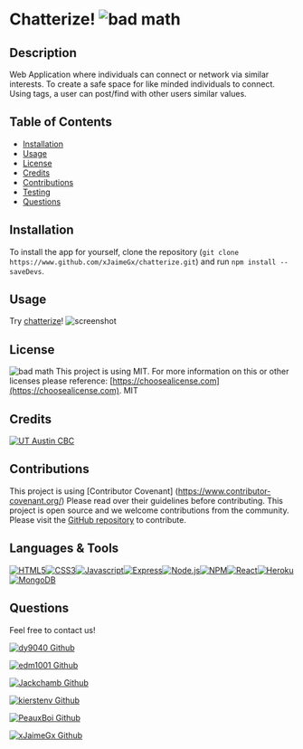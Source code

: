# Chatterize! ![bad math](https://img.shields.io/badge/License-MIT-blue)

## Description
Web Application where individuals can connect or network via similar interests. 
To create a safe space for like minded individuals to connect. Using tags, a user can post/find with other users similar values.

## Table of Contents

- [Installation](#installation)
- [Usage](#usage)
- [License](#license)
- [Credits](#credits)
- [Contributions](#contributions)
- [Testing](#testing)
- [Questions](#questions)

## Installation
To install the app for yourself, clone the repository (`git clone https://www.github.com/xJaimeGx/chatterize.git`) and run `npm install --saveDevs`.

## Usage
Try [chatterize](https://chatterize123.herokuapp.com/)!
![screenshot](/assets/images/Capture.PNG "screenshot")

## License
![bad math](https://img.shields.io/badge/License-MIT-blue)
This project is using MIT. For more information on this or other licenses please reference: [https://choosealicense.com](https;//choosealicense.com).
MIT

## Credits
[![UT Austin CBC](https://img.shields.io/badge/-UT%20Austin%20CBC-orange?style=flat-square)](https://techbootcamps.utexas.edu/coding/)

## Contributions
This project is using [Contributor Covenant] (https://www.contributor-covenant.org/) Please read over their guidelines before contributing.
This project is open source and we welcome contributions from the community. Please visit the [GitHub repository](https://github.com/xJaimeGx/chatterize/) to contribute. 

## Languages & Tools 
[![HTML5](https://img.shields.io/badge/HTML5-E34F26?style=flat-square&logo=html5&logoColor=white)](https://www.w3.org/TR/html5/)[![CSS3](https://img.shields.io/badge/CSS3-1572B6?style=flat-square&logo=css3&logoColor=white)](https://www.w3.org/Style/CSS/)[![Javascript](https://img.shields.io/badge/JavaScript-323330?style=flat-square&logo=javascript&logoColor=F7DF1E)](https://www.javascript.com/)[![Express](https://img.shields.io/badge/Express.js-000000?style=flat-square&logo=express&logoColor=white)](https://expressjs.com/)[![Node.js](https://img.shields.io/badge/Node.js-339933?style=flat-square&logo=nodedotjs&logoColor=white)](https://nodejs.org/)[![NPM](https://img.shields.io/badge/NPM-CB3837?style=flat-square&logo=npm&logoColor=white)](https://www.npmjs.com/)[![React](https://img.shields.io/badge/React-20232A?style=flat-square&logo=react&logoColor=61DAFB)](https://reactjs.org/)[![Heroku](https://img.shields.io/badge/Heroku-430098?style=flat-square&logo=heroku&logoColor=white)](https://www.heroku.com/)[![MongoDB](https://img.shields.io/badge/MongoDB-4EA94B?style=flat-square&logo=mongodb&logoColor=white)](https://www.mongodb.com/)

## Questions
Feel free to contact us!

[![dy9040 Github](https://img.shields.io/badge/dy9040-100000?style=flat-square&logo=github&logoColor=white)](https://www.github.com/dy9040)

[![edm1001 Github](https://img.shields.io/badge/edm1001-100000?style=flat-square&logo=github&logoColor=white)](https://www.github.com/edm1001)

[![Jackchamb Github](https://img.shields.io/badge/Jackchamb-100000?style=flat-square&logo=github&logoColor=white)](https://www.github.com/Jackchamb)

[![kierstenv Github](https://img.shields.io/badge/kierstenv-100000?style=flat-square&logo=github&logoColor=white)](https://www.github.com/kierstenv)

[![PeauxBoi Github](https://img.shields.io/badge/PeauxBoi-100000?style=flat-square&logo=github&logoColor=white)](https://www.github.com/PeauxBoi)

[![xJaimeGx Github](https://img.shields.io/badge/xJaimeGx-100000?style=flat-square&logo=github&logoColor=white)](https://www.github.com/xJaimeGx)